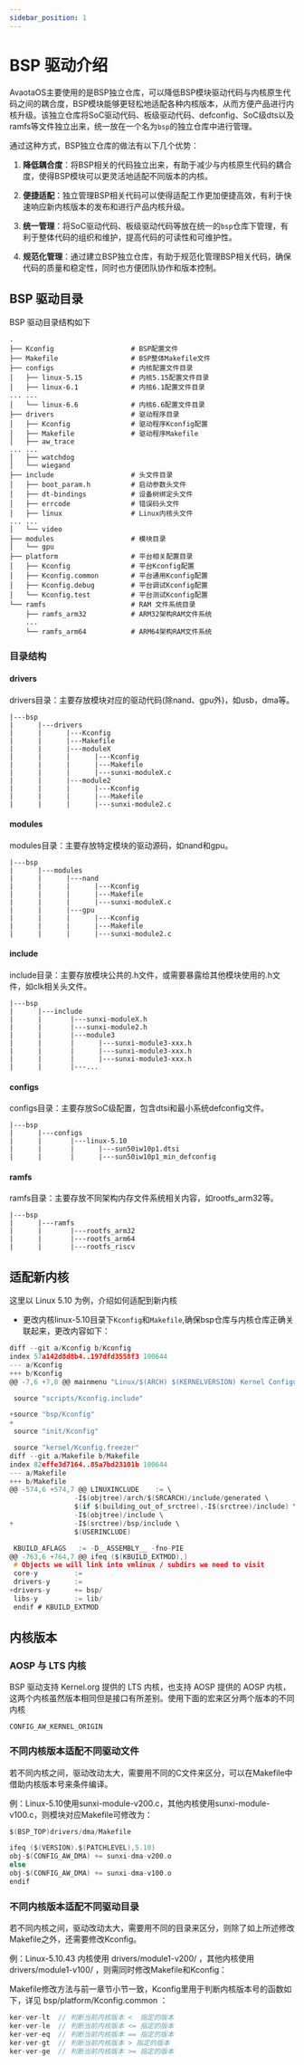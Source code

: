 ```yaml
---
sidebar_position: 1
---
```


# BSP 驱动介绍

AvaotaOS主要使用的是BSP独立仓库，可以降低BSP模块驱动代码与内核原生代码之间的耦合度，BSP模块能够更轻松地适配各种内核版本，从而方便产品进行内核升级。该独立仓库将SoC驱动代码、板级驱动代码、defconfig、SoC级dts以及ramfs等文件独立出来，统一放在一个名为`bsp`的独立仓库中进行管理。

通过这种方式，BSP独立仓库的做法有以下几个优势：
1. **降低耦合度**：将BSP相关的代码独立出来，有助于减少与内核原生代码的耦合度，使得BSP模块可以更灵活地适配不同版本的内核。
   
2. **便捷适配**：独立管理BSP相关代码可以使得适配工作更加便捷高效，有利于快速响应新内核版本的发布和进行产品内核升级。
   
3. **统一管理**：将SoC驱动代码、板级驱动代码等放在统一的`bsp`仓库下管理，有利于整体代码的组织和维护，提高代码的可读性和可维护性。
   
4. **规范化管理**：通过建立BSP独立仓库，有助于规范化管理BSP相关代码，确保代码的质量和稳定性，同时也方便团队协作和版本控制。

## BSP 驱动目录

BSP 驱动目录结构如下

```
.
├── Kconfig                   # BSP配置文件
├── Makefile                  # BSP整体Makefile文件
├── configs                   # 内核配置文件目录
│   ├── linux-5.15            # 内核5.15配置文件目录
│   ├── linux-6.1             # 内核6.1配置文件目录
... ...    
│   └── linux-6.6             # 内核6.6配置文件目录
├── drivers                   # 驱动程序目录
│   ├── Kconfig               # 驱动程序Kconfig配置
│   ├── Makefile              # 驱动程序Makefile
│   ├── aw_trace
... ...                       
│   ├── watchdog
│   └── wiegand
├── include                   # 头文件目录
│   ├── boot_param.h          # 启动参数头文件
│   ├── dt-bindings           # 设备树绑定头文件
│   ├── errcode               # 错误码头文件
│   ├── linux                 # Linux内核头文件
... ...
│   └── video
├── modules                   # 模块目录
│   └── gpu
├── platform                  # 平台相关配置目录
│   ├── Kconfig               # 平台Kconfig配置
│   ├── Kconfig.common        # 平台通用Kconfig配置
│   ├── Kconfig.debug         # 平台调试Kconfig配置
│   └── Kconfig.test          # 平台测试Kconfig配置
└── ramfs                     # RAM 文件系统目录
    ├── ramfs_arm32           # ARM32架构RAM文件系统
    ...
    └── ramfs_arm64           # ARM64架构RAM文件系统

```

### 目录结构

#### drivers

drivers目录：主要存放模块对应的驱动代码(除nand、gpu外)，如usb，dma等。

```shell
|---bsp
|      |---drivers
|      |      |---Kconfig
|      |      |---Makefile
|      |      |---moduleX
|      |      |      |---Kconfig
|      |      |      |---Makefile
|      |      |      |---sunxi-moduleX.c
|      |      |---module2
|      |      |      |---Kconfig
|      |      |      |---Makefile
|      |      |      |---sunxi-module2.c
```

#### modules

modules目录：主要存放特定模块的驱动源码，如nand和gpu。

```shell
|---bsp
|      |---modules
|      |      |---nand
|      |      |      |---Kconfig
|      |      |      |---Makefile
|      |      |      |---sunxi-moduleX.c
|      |      |---gpu
|      |      |      |---Kconfig
|      |      |      |---Makefile
|      |      |      |---sunxi-module2.c
```

#### include

include目录：主要存放模块公共的.h文件，或需要暴露给其他模块使用的.h文件，如clk相关头文件。

```shell
|---bsp
|      |---include
|      |       |---sunxi-moduleX.h
|      |       |---sunxi-module2.h
|      |       |---module3
|      |       |      |---sunxi-module3-xxx.h
|      |       |      |---sunxi-module3-xxx.h
|      |       |      |---sunxi-module3-xxx.h
|      |       |---...
```

#### configs

configs目录：主要存放SoC级配置，包含dtsi和最小系统defconfig文件。

```shell
|---bsp
|      |---configs
|      |       |---linux-5.10
|      |       |      |---sun50iw10p1.dtsi
|      |       |      |---sun50iw10p1_min_defconfig
```

#### ramfs

ramfs目录：主要存放不同架构内存文件系统相关内容，如rootfs_arm32等。

```shell
|---bsp
|      |---ramfs
|      |       |---rootfs_arm32
|      |       |---rootfs_arm64
|      |       |---rootfs_riscv
```

## 适配新内核

这里以 Linux 5.10 为例，介绍如何适配到新内核

* 更改内核linux-5.10目录下`Kconfig`和`Makefile`,确保bsp仓库与内核仓库正确关联起来，更改内容如下：

```c
diff --git a/Kconfig b/Kconfig
index 57a142d8d8b4..197dfd3558f3 100644
--- a/Kconfig
+++ b/Kconfig
@@ -7,6 +7,8 @@ mainmenu "Linux/$(ARCH) $(KERNELVERSION) Kernel Configuration"

 source "scripts/Kconfig.include"

+source "bsp/Kconfig"
+
 source "init/Kconfig"

 source "kernel/Kconfig.freezer"
diff --git a/Makefile b/Makefile
index 82effe3d7164..85a7bd23101b 100644
--- a/Makefile
+++ b/Makefile
@@ -574,6 +574,7 @@ LINUXINCLUDE    := \
                -I$(objtree)/arch/$(SRCARCH)/include/generated \
                $(if $(building_out_of_srctree),-I$(srctree)/include) \
                -I$(objtree)/include \
+               -I$(srctree)/bsp/include \
                $(USERINCLUDE)

 KBUILD_AFLAGS   := -D__ASSEMBLY__ -fno-PIE
@@ -763,6 +764,7 @@ ifeq ($(KBUILD_EXTMOD),)
 # Objects we will link into vmlinux / subdirs we need to visit
 core-y         :=
 drivers-y      :=
+drivers-y      += bsp/
 libs-y         := lib/
 endif # KBUILD_EXTMOD
```

## 内核版本

### AOSP 与 LTS 内核

BSP 驱动支持 Kernel.org 提供的 LTS 内核，也支持 AOSP 提供的 AOSP 内核，这两个内核虽然版本相同但是接口有所差别。使用下面的宏来区分两个版本的不同内核

```
CONFIG_AW_KERNEL_ORIGIN
```

### 不同内核版本适配不同驱动文件

若不同内核之间，驱动改动太大，需要用不同的C文件来区分，可以在Makefile中借助内核版本号来条件编译。

例：Linux-5.10使用sunxi-module-v200.c，其他内核使用sunxi-module-v100.c，则模块对应Makefile可修改为：

```c
$(BSP_TOP)drivers/dma/Makefile

ifeq ($(VERSION).$(PATCHLEVEL),5.10)
obj-$(CONFIG_AW_DMA) += sunxi-dma-v200.o
else
obj-$(CONFIG_AW_DMA) += sunxi-dma-v100.o
endif
```

### 不同内核版本适配不同驱动目录

若不同内核之间，驱动改动太大，需要用不同的目录来区分，则除了如上所述修改Makefile之外，还需要修改Kconfig。

例：Linux-5.10.43 内核使用 drivers/module1-v200/ ，其他内核使用 drivers/module1-v100/ ，则需同时修改Makefile和Kconfig：

Makefile修改方法与前一章节小节一致，Kconfig里用于判断内核版本号的函数如下，详见 bsp/platform/Kconfig.common ：

```c
ker-ver-lt 	// 判断当前内核版本 <  指定的版本
ker-ver-le 	// 判断当前内核版本 <= 指定的版本
ker-ver-eq 	// 判断当前内核版本 == 指定的版本
ker-ver-gt 	// 判断当前内核版本 > 指定的版本
ker-ver-ge 	// 判断当前内核版本 >= 指定的版本
```
